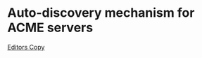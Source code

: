 # Auto-discovery mechanism for ACME servers

[Editors Copy](https://vanbroup.github.io/acme-auto-discovery/draft-vanbrouwershaven-acme-auto-discovery.html)
